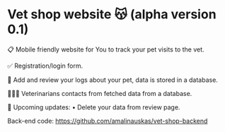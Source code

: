# Vet shop website 😽 (alpha version 0.1)

📋 Mobile friendly website for You to track your pet visits to the vet. 

✅ Registration/login form.

🐰 Add and review your logs about your pet, data is stored in a database.

👨🏼‍⚕️ Veterinarians contacts from fetched data from a database. 

🔧 Upcoming updates: • Delete your data from review page.

Back-end code: https://github.com/amalinauskas/vet-shop-backend
